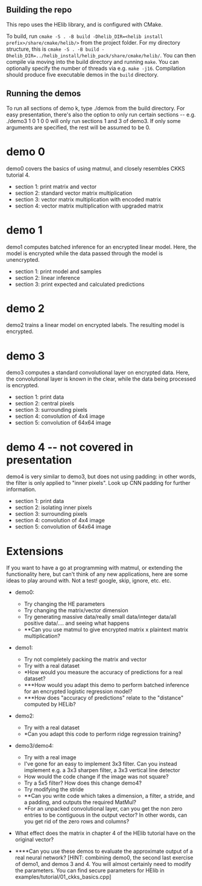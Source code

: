 ## Building the repo
This repo uses the HElib library, and is configured with CMake.

To build, run `cmake -S . -B build -Dhelib_DIR=<helib install prefix>/share/cmake/helib/>` from the project folder. For my directory structure, this is `cmake -S . -B build -Dhelib_DIR=../helib_install/helib_pack/share/cmake/helib/`. You can then compile via moving into the build directory and running `make`. You can optionally specify the number of threads via e.g. `make -j16`. Compilation should produce five executable demos in the `build` directory.

## Running the demos
To run all sections of demo k, type ./demo`k` from the build directory. For easy presentation, there's also the option to only run certain
sections -- e.g. ./demo3 1 0 1 0 0 will only run sections 1 and 3 of demo3. If only some arguments are specified, the rest will be assumed to be 0.

# demo 0
demo0 covers the basics of using matmul, and closely resembles CKKS tutorial 4.
- section 1: print matrix and vector
- section 2: standard vector matrix multiplication 
- section 3: vector matrix multiplication with encoded matrix
- section 4: vector matrix multiplication with upgraded matrix

# demo 1
demo1 computes batched inference for an encrypted linear model. Here, the model is encrypted while the data passed through the model is unencrypted.
- section 1: print model and samples
- section 2: linear inference
- section 3: print expected and calculated predictions

# demo 2
demo2 trains a linear model on encrypted labels. The resulting model is encrypted.

# demo 3
demo3 computes a standard convolutional layer on encrypted data. Here, the convolutional layer is known in the clear, while the data being processed is encrypted.
- section 1: print data
- section 2: central pixels
- section 3: surrounding pixels
- section 4: convolution of 4x4 image
- section 5: convolution of 64x64 image

# demo 4 -- not covered in presentation
demo4 is very similar to demo3, but does not using padding: in other words, the filter is only applied to "inner pixels". Look up CNN padding for further information.
- section 1: print data
- section 2: isolating inner pixels
- section 3: surrounding pixels
- section 4: convolution of 4x4 image
- section 5: convolution of 64x64 image

# Extensions
If you want to have a go at programming with matmul, or extending the functionality here, but can't think of any new applications, here are some ideas to play around with. Not a test! google, skip, ignore, etc. etc.
- demo0:
    - Try changing the HE parameters
    - Try changing the matrix/vector dimension
    - Try generating massive data/really small data/integer data/all positive data/.... and seeing what happens
    - **Can you use matmul to give encrypted matrix x plaintext matrix multiplication?
- demo1:
    - Try not completely packing the matrix and vector
    - Try with a real dataset
    - *How would you measure the accuracy of predictions for a real dataset?
    - ***How would you adapt this demo to perform batched inference for an encrypted logistic regression model? 
    - ***How does "accuracy of predictions" relate to the "distance" computed by HELib?
- demo2:
    - Try with a real dataset 
    - *Can you adapt this code to perform ridge regression training? 
- demo3/demo4:
    - Try with a real image 
    - I've gone for an easy to implement 3x3 filter. Can you instead implement e.g. a 3x3 sharpen filter, a 3x3 vertical line detector
    - How would the code change if the image was not square?
    - Try a 5x5 filter? How does this change demo4?
    - Try modifying the stride
    - **Can you write code which takes a dimension, a filter, a stride, and a padding, and outputs the required MatMul?
    - *For an unpacked convolutional layer, can you get the non zero entries to be contiguous in the output vector? In other words, can you get rid of the zero rows and columns?

- What effect does the matrix in chapter 4 of the HElib tutorial have on the original vector?
- ****Can you use these demos to evaluate the approximate output of a real neural network? [HINT: combining demo0, the second last exercise of demo1, and demos 3 and 4. You will almost certainly need to modify the parameters. You can find secure parameters for HElib in examples/tutorial/01_ckks_basics.cpp]
    






